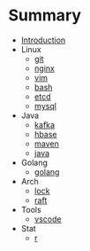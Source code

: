 # Summary

* [Introduction](README.md)
* Linux
  * [git](linux/git.md)
  * [nginx](linux/nginx.md)
  * [vim](linux/vim.md)
  * [bash](linux/bash.md)
  * [etcd](linux/etcd.md)
  * [mysql](linux/mysql.md)
* Java
  * [kafka](java/kafka.md)
  * [hbase](java/hbase.md)
  * [maven](java/mvn.md)
  * [java](java/java.md)
* Golang 
  * [golang](golang/golang.md)
* Arch
  * [lock](arch/lock.md)
  * [raft](arch/raft.md)
* Tools
  * [vscode](tools/vscode.md)
* Stat
  * [r](stat/r.md)
  
